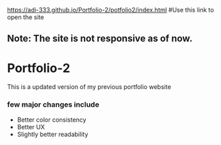 https://adi-333.github.io/Portfolio-2/potfolio2/index.html
#Use this link to open the site
## Note: The site is not responsive as of now.

# Portfolio-2
This is a updated version of my previous portfolio website
### few major changes include
- Better color consistency
- Better UX
- Slightly better readability 
